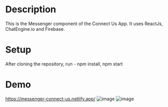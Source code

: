 # Description
This is the Messenger component of the Connect Us App. It uses ReactJs, ChatEngine.io and Firebase.

# Setup
After cloning the repository, run -
npm install, 
npm start

# Demo
https://messenger-connect-us.netlify.app/
![image](https://user-images.githubusercontent.com/87208681/125487582-1abee1be-b0fb-44b8-9eaf-703e08c5fd0f.png)
![image](https://user-images.githubusercontent.com/87208681/125487494-ec4ab8cf-b1b2-416a-ad1c-5b0ec30558e3.png)
